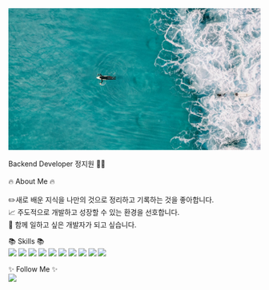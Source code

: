 <img src="./blue-4145659_1280.jpg" />


Backend Developer 정지원 👩‍💻 </br> </br>
🔥 About Me 🔥</br> </br>
✏️새로 배운 지식을 나만의 것으로 정리하고 기록하는 것을 좋아합니다. </br>
📈 주도적으로 개발하고 성장할 수 있는 환경을 선호합니다. </br>
🤝 함께 일하고 싶은 개발자가 되고 싶습니다. </br>

📚️ Skills 📚️ </br>
<img src="https://img.shields.io/badge/Java-007396?style=flat-square&logo=OpenJDK&logoColor=white"/></a>
<img src="https://img.shields.io/badge/Spring-6DB33F?style=flat-square&logo=Spring&logoColor=white"/></a>
<img src="https://img.shields.io/badge/Mysql-4479A1?style=flat-square&logo=MySql&logoColor=white"/></a>
<img src="https://img.shields.io/badge/Amazon EC2-FF9900?style=flat-square&logo=Amazon EC2&logoColor=white"/></a>
<img src="https://img.shields.io/badge/javascript-F7DF1E?style=flat-square&logo=javascript&logoColor=white"/></a>
<img src="https://img.shields.io/badge/typescript-3178C6?style=flat-square&logo=typescript&logoColor=white"/></a>
<img src="https://img.shields.io/badge/express-000000?style=flat-square&logo=express&logoColor=white"/></a>
<img src="https://img.shields.io/badge/nestjs-E0234E?style=flat-square&logo=nestjs&logoColor=white"/></a>
<img src="https://img.shields.io/badge/GitHub-181717?style=flat-square&logo=GitHub&logoColor=white"/></a>
<img src="https://img.shields.io/badge/Postman-FF6C37?style=flat-square&logo=Postman&logoColor=white"/></a>


✨ Follow Me ✨</br>
<a href="https://oduckprogrammer.notion.site/66112ec4479e48e09de8da460f0debd2?v=4777bc164ace40359896c52ac11d37ad"><img src="https://img.shields.io/badge/notion-000000?style=flat-square&logo=notion&logoColor=white"/>
<!--노션-->

<!--
!Anurag's GitHub stats
-->

<!--백준티-->

<!--
sftm0715/sftm0715 is a  🔥 special ✨🛠 repository because its README.md (this file) appears on your GitHub profile.

Here are some ideas to get you started:

🔭 추후 배너 색깔 바꾸기
👯 I’m looking to collaborate on ...
🤔 I’m looking for help with ...
💬 Ask me about ...
📫 How to reach me: ...
😄 Pronouns: ...
⚡ Fun fact: ...
-->

